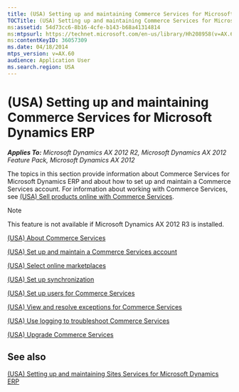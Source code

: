 ```yaml
---
title: (USA) Setting up and maintaining Commerce Services for Microsoft Dynamics ERP
TOCTitle: (USA) Setting up and maintaining Commerce Services for Microsoft Dynamics ERP
ms:assetid: 54d73cc6-8b16-4cfe-b143-b68a41314814
ms:mtpsurl: https://technet.microsoft.com/en-us/library/Hh208958(v=AX.60)
ms:contentKeyID: 36057309
ms.date: 04/18/2014
mtps_version: v=AX.60
audience: Application User
ms.search.region: USA
---
```


# (USA) Setting up and maintaining Commerce Services for Microsoft Dynamics ERP 


_**Applies To:** Microsoft Dynamics AX 2012 R2, Microsoft Dynamics AX 2012 Feature Pack, Microsoft Dynamics AX 2012_

The topics in this section provide information about Commerce Services for Microsoft Dynamics ERP and about how to set up and maintain a Commerce Services account. For information about working with Commerce Services, see [(USA) Sell products online with Commerce Services](usa-sell-products-online-with-commerce-services.md).


> [!NOTE]
> <P>This feature is not available if Microsoft Dynamics AX 2012 R3 is installed.</P>



[(USA) About Commerce Services](usa-about-commerce-services.md)

[(USA) Set up and maintain a Commerce Services account](usa-set-up-and-maintain-a-commerce-services-account.md)

[(USA) Select online marketplaces](usa-select-online-marketplaces.md)

[(USA) Set up synchronization](usa-set-up-synchronization.md)

[(USA) Set up users for Commerce Services](usa-set-up-users-for-commerce-services.md)

[(USA) View and resolve exceptions for Commerce Services](usa-view-and-resolve-exceptions-for-commerce-services.md)

[(USA) Use logging to troubleshoot Commerce Services](usa-use-logging-to-troubleshoot-commerce-services.md)

[(USA) Upgrade Commerce Services](usa-upgrade-commerce-services.md)

## See also

[(USA) Setting up and maintaining Sites Services for Microsoft Dynamics ERP](usa-setting-up-and-maintaining-sites-services-for-microsoft-dynamics-erp.md)

  


